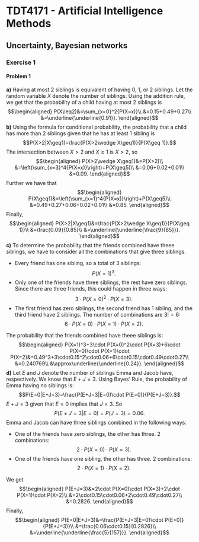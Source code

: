 # TDT4171 - Artificial Intelligence Methods
## Uncertainty, Bayesian networks
### Exercise 1
#### Problem 1
__a)__ Having at most 2 siblings is equivalent of having 0, 1, or 2 siblings. Let the random variable $X$ denote the number of siblings. Using the addition rule, we get that the probability of a child having at most 2 siblings is
$$\begin{aligned}
P(X\leq2)&=\sum_{x=0}^2{P(X=x)}\\
&=0.15+0.49+0.27\\
&=\underline{\underline{0.91}}.
\end{aligned}$$
__b)__ Using the formula for conditional probability, the probability that a child has more than 2 siblings given that he has at least 1 sibling is
$$P(X>2|X\geq1)=\frac{P(X>2\wedge X\geq1)}{P(X\geq 1)}.$$
The intersection between $X>2$ and $X\geq1$ is $X>2$, so
$$\begin{aligned}
P(X>2\wedge X\geq1)&=P(X>2)\\
&=\left(\sum_{x=3}^4{P(X=x)}\right)+P(X\geq5)\\
&=0.06+0.02+0.01\\
&=0.09.
\end{aligned}$$
Further we have that
$$\begin{aligned}
P(X\geq1)&=\left(\sum_{x=1}^4{P(X=x)}\right)+P(X\geq5)\\
&=0.49+0.27+0.06+0.02+0.01\\
&=0.85.
\end{aligned}$$
Finally,
$$\begin{aligned}
P(X>2|X\geq1)&=\frac{P(X>2\wedge X\geq1)}{P(X\geq 1)}\\
&=\frac{0.09}{0.85}\\
&=\underline{\underline{\frac{9}{85}}}.
\end{aligned}$$
__c)__ To determine the probability that the friends combined have theee siblings, we have to consider all the combinations that give three siblings.
* Every friend has one sibling, so a total of 3 siblings:
$$P(X=1)^3.$$
* Only one of the friends have three siblings, the rest have zero siblings. Since there are three friends, this could happen in three ways:
$$3\cdot P(X=0)^2\cdot P(X=3).$$
* The first friend has zero siblings, the second friend has 1 sibling, and the third friend have 2 siblings. The number of combinations are $3! =6$:
$$6\cdot P(X=0)\cdot P(X=1)\cdot P(X=2).$$

The probability that the friends combined have theee siblings is:
$$\begin{aligned}
P(X=1)^3+3\cdot P(X=0)^2\cdot P(X=3)+6\cdot P(X=0)\cdot P(X=1)\cdot P(X=2)&=0.49^3+3\cdot0.15^2\cdot0.06+6\cdot0.15\cdot0.49\cdot0.27\\
&=0.240769\\
&\approx\underline{\underline{0.24}}.
\end{aligned}$$
__d)__ Let $E$ and $J$ denote the number of siblings Emma and Jacob have, respectively. We know that $E+J=3$. Using Bayes' Rule, the probability of Emma having no siblings is:
$$P(E=0|E+J=3)=\frac{P(E+J=3|E=0)\cdot P(E=0)}{P(E+J=3)}.$$
$E+J=3$ given that $E=0$ implies that $J=3$. So
$$P(E+J=3|E=0)=P(J=3)=0.06.$$
Emma and Jacob can have three siblings combined in the following ways:
* One of the friends have zero siblings, the other has three. 2 combinations:
$$2\cdot P(X=0)\cdot P(X=3).$$
* One of the friends have one sibling, the other has three. 2 combinations:
$$2\cdot P(X=1)\cdot P(X=2).$$

We get
$$\begin{aligned}
P(E+J=3)&=2\cdot P(X=0)\cdot P(X=3)+2\cdot P(X=1)\cdot P(X=2)\\
&=2\cdot0.15\cdot0.06+2\cdot0.49\cdot0.27\\
&=0.2826.
\end{aligned}$$
Finally,
$$\begin{aligned}
P(E=0|E+J=3)&=\frac{P(E+J=3|E=0)\cdot P(E=0)}{P(E+J=3)}\\
&=\frac{0.06\cdot0.15}{0.2826}\\
&=\underline{\underline{\frac{5}{157}}}.
\end{aligned}$$
